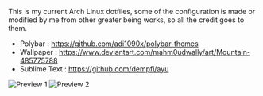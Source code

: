 This is my current Arch Linux dotfiles, some of the configuration is made or modified by me from other greater being works, so all the credit goes to them.

* Polybar : https://github.com/adi1090x/polybar-themes
* Wallpaper : https://www.deviantart.com/mahm0udwally/art/Mountain-485775788
* Sublime Text : https://github.com/dempfi/ayu

![Preview 1](https://raw.githubusercontent.com/thelazt16/dotfiles/master/preview/2019-05-30_22%3A15%3A34_dimmed_scr.png)
![Preview 2](https://raw.githubusercontent.com/thelazt16/dotfiles/master/preview/2019-05-30_22%3A04%3A46_dimmed_scr.png)
